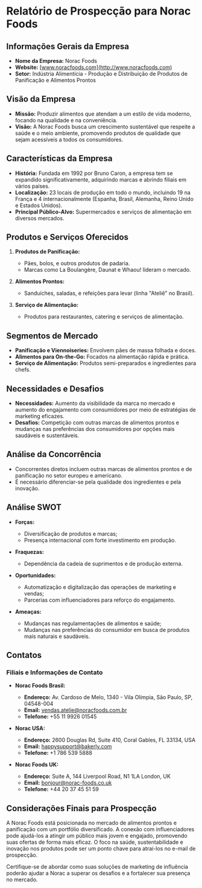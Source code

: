 # Relatório de Prospecção para Norac Foods

## Informações Gerais da Empresa
- **Nome da Empresa:** Norac Foods
- **Website:** [www.noracfoods.com](http://www.noracfoods.com)
- **Setor:** Indústria Alimentícia - Produção e Distribuição de Produtos de Panificação e Alimentos Prontos

## Visão da Empresa
- **Missão:** Produzir alimentos que atendam a um estilo de vida moderno, focando na qualidade e na conveniência.
- **Visão:** A Norac Foods busca um crescimento sustentável que respeite a saúde e o meio ambiente, promovendo produtos de qualidade que sejam acessíveis a todos os consumidores.

## Características da Empresa
- **História:** Fundada em 1992 por Bruno Caron, a empresa tem se expandido significativamente, adquirindo marcas e abrindo filiais em vários países.
- **Localização:** 23 locais de produção em todo o mundo, incluindo 19 na França e 4 internacionalmente (Espanha, Brasil, Alemanha, Reino Unido e Estados Unidos).
- **Principal Público-Alvo:** Supermercados e serviços de alimentação em diversos mercados.

## Produtos e Serviços Oferecidos
1. **Produtos de Panificação:**
   - Pães, bolos, e outros produtos de padaria.
   - Marcas como La Boulangère, Daunat e Whaou! lideram o mercado.
  
2. **Alimentos Prontos:**
   - Sanduíches, saladas, e refeições para levar (linha "Ateliê" no Brasil).
  
3. **Serviço de Alimentação:**
   - Produtos para restaurantes, catering e serviços de alimentação.

## Segmentos de Mercado
- **Panificação e Viennoiseries:** Envolvem pães de massa folhada e doces.
- **Alimentos para On-the-Go:** Focados na alimentação rápida e prática.
- **Serviço de Alimentação:** Produtos semi-preparados e ingredientes para chefs.

## Necessidades e Desafios
- **Necessidades:** Aumento da visibilidade da marca no mercado e aumento do engajamento com consumidores por meio de estratégias de marketing eficazes.
- **Desafios:** Competição com outras marcas de alimentos prontos e mudanças nas preferências dos consumidores por opções mais saudáveis e sustentáveis.

## Análise da Concorrência
- Concorrentes diretos incluem outras marcas de alimentos prontos e de panificação no setor europeu e americano.
- É necessário diferenciar-se pela qualidade dos ingredientes e pela inovação.

## Análise SWOT
- **Forças:**
  - Diversificação de produtos e marcas;
  - Presença internacional com forte investimento em produção.
  
- **Fraquezas:**
  - Dependência da cadeia de suprimentos e de produção externa.

- **Oportunidades:**
  - Automatização e digitalização das operações de marketing e vendas;
  - Parcerias com influenciadores para reforço do engajamento.

- **Ameaças:**
  - Mudanças nas regulamentações de alimentos e saúde;
  - Mudanças nas preferências do consumidor em busca de produtos mais naturais e saudáveis.

## Contatos
### Filiais e Informações de Contato
- **Norac Foods Brasil:**
  - **Endereço:** Av. Cardoso de Melo, 1340 - Vila Olímpia, São Paulo, SP, 04548-004
  - **Email:** vendas.atelie@noracfoods.com.br
  - **Telefone:** +55 11 9926 01545

- **Norac USA:**
  - **Endereço:** 2600 Douglas Rd, Suite 410, Coral Gables, FL 33134, USA
  - **Email:** happysupport@bakerly.com
  - **Telefone:** +1 786 539 5888

- **Norac Foods UK:**
  - **Endereço:** Suite A, 144 Liverpool Road, N1 1LA London, UK
  - **Email:** bonjour@norac-foods.co.uk
  - **Telefone:** +44 20 37 45 51 59

## Considerações Finais para Prospecção
A Norac Foods está posicionada no mercado de alimentos prontos e panificação com um portfólio diversificado. A conexão com influenciadores pode ajudá-los a atingir um público mais jovem e engajado, promovendo suas ofertas de forma mais eficaz. O foco na saúde, sustentabilidade e inovação nos produtos pode ser um ponto chave para atraí-los no e-mail de prospecção.

Certifique-se de abordar como suas soluções de marketing de influência poderão ajudar a Norac a superar os desafios e a fortalecer sua presença no mercado.